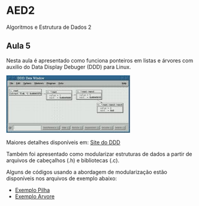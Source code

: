 
# AED2
Algoritmos e Estrutura de Dados 2

## Aula 5

Nesta aula é apresentado como funciona ponteiros em listas e árvores com auxilio do Data Display Debuger (DDD) para Linux.

![DDD](ddd.jpeg)

Maiores detalhes disponíveis em:
[Site do DDD](https://www.gnu.org/software/ddd/)

Também foi apresentado como modularizar estruturas de dados a partir de arquivos de cabeçalhos (.h) e bibliotecas (.c).

Alguns de códigos usando a abordagem de modularização estão disponíveis nos arquivos de exemplo abaixo:
* [Exemplo Pilha](exemplo1/)
* [Exemplo Arvore](exemplo2/)

